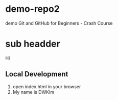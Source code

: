 # demo-repo2

demo Git and GitHub for Beginners - Crash Course

# sub headder

Hi

## Local Development

1. open index.html in your browser
2. My name is DWKim
